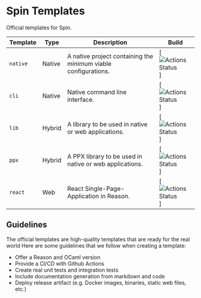 # Spin Templates

Official templates for Spin.

| Template | Type   | Description                                                    | Build                                                                                     |
|----------|--------|----------------------------------------------------------------|-------------------------------------------------------------------------------------------|
| `native`   | Native | A native project containing the minimum viable configurations. | [![Actions Status](https://github.com/tmattio/spin-templates/workflows/native/badge.svg)] |
| `cli`      | Native | Native command line interface.                                 | [![Actions Status](https://github.com/tmattio/spin-templates/workflows/cli/badge.svg)]    |
| `lib`      | Hybrid | A library to be used in native or web applications.            | [![Actions Status](https://github.com/tmattio/spin-templates/workflows/lib/badge.svg)]    |
| `ppx`      | Hybrid | A PPX library to be used in native or web applications.        | [![Actions Status](https://github.com/tmattio/spin-templates/workflows/ppx/badge.svg)]    |
| `react`    | Web    | React Single-Page-Application in Reason.                       | [![Actions Status](https://github.com/tmattio/spin-templates/workflows/react/badge.svg)]  |

## Guidelines

The official templates are high-quality templates that are ready for the real world
Here are some guidelines that we follow when creating a template:

- Offer a Reason and OCaml version
- Provide a CI/CD with Github Actions
- Create real unit tests and integration tests
- Include documentation generation from markdown and code
- Deploy release artifact (e.g. Docker images, binaries, static web files, etc.)
